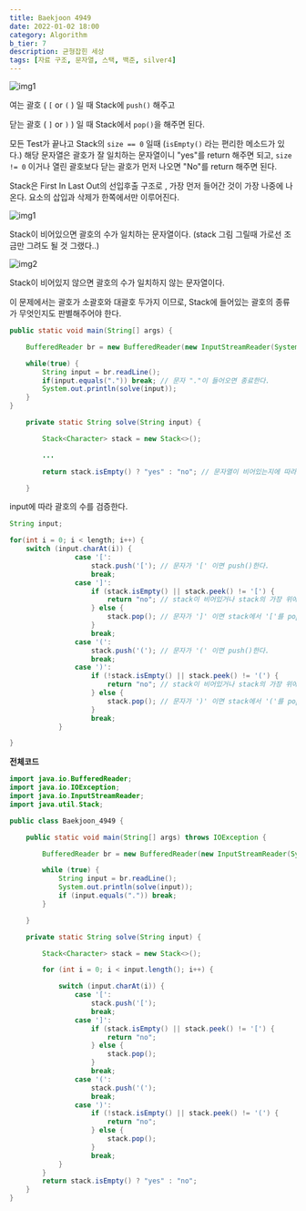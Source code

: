 ```yaml
---
title: Baekjoon 4949
date: 2022-01-02 18:00
category: Algorithm
b_tier: 7
description: 균형잡힌 세상
tags: [자료 구조, 문자열, 스택, 백준, silver4]
---
```


![img1](/assets/images/post/img-2022-01-02-01.jpg)

여는 괄호 ( `[` or `(` ) 일 때 Stack에 `push()` 해주고

닫는 괄호 ( `]` or `)` ) 일 때 Stack에서 `pop()`을 해주면 된다.

모든 Test가 끝나고 Stack의 `size == 0` 일때 (`isEmpty()` 라는 편리한 메소드가 있다.) 해당 문자열은 괄호가 잘 일치하는 문자열이니 "yes"를 return 해주면 되고, `size != 0` 이거나 열린 괄호보다 닫는 괄호가 먼저 나오면 "No"를 return 해주면 된다.

Stack은 First In Last Out의 선입후출 구조로 , 가장 먼저 들어간 것이 가장 나중에 나온다. 요소의 삽입과 삭제가 한쪽에서만 이루어진다.

![img1](/assets/images/post/img-2022-01-02-02.png)

Stack이 비어있으면 괄호의 수가 일치하는 문자열이다. (stack 그림 그릴때 가로선 조금만 그려도 될 것 그랬다..)

![img2](/assets/images/post/img-2022-01-02-03.png)

Stack이 비어있지 않으면 괄호의 수가 일치하지 않는 문자열이다.

이 문제에서는 괄호가 소괄호와 대괄호 두가지 이므로, Stack에 들어있는 괄호의 종류가 무엇인지도 판별해주어야 한다.

```java
public static void main(String[] args) {

	BufferedReader br = new BufferedReader(new InputStreamReader(System.in));

	while(true) {
		String input = br.readLine();
		if(input.equals(".")) break; // 문자 "."이 들어오면 종료한다.
		System.out.println(solve(input));
	}
}

	private static String solve(String input) {

		Stack<Character> stack = new Stack<>();

		...

		return stack.isEmpty() ? "yes" : "no"; // 문자열이 비어있는지에 따라 리턴해준다.

	}

```

input에 따라 괄호의 수를 검증한다.

```java
String input;

for(int i = 0; i < length; i++) {
	switch (input.charAt(i)) {
                case '[':
                    stack.push('['); // 문자가 '[' 이면 push()한다.
                    break;
                case ']':
                    if (stack.isEmpty() || stack.peek() != '[') {
                        return "no"; // stack이 비어있거나 stack의 가장 위에 있는 원소가 '[' 가 아니면 "no"를 리턴한다.
                    } else {
                        stack.pop(); // 문자가 ']' 이면 stack에서 '['를 pop()한다.
                    }
                    break;
                case '(':
                    stack.push('('); // 문자가 '(' 이면 push()한다.
                    break;
                case ')':
                    if (!stack.isEmpty() || stack.peek() != '(') {
                        return "no"; // stack이 비어있거나 stack의 가장 위에 있는 원소가 '(' 가 아니면 "no"를 리턴한다.
                    } else {
                        stack.pop(); // 문자가 ')' 이면 stack에서 '('를 pop()한다.
                    }
                    break;
            }

}
```

**전체코드**

```java
import java.io.BufferedReader;
import java.io.IOException;
import java.io.InputStreamReader;
import java.util.Stack;

public class Baekjoon_4949 {

    public static void main(String[] args) throws IOException {

        BufferedReader br = new BufferedReader(new InputStreamReader(System.in));

        while (true) {
            String input = br.readLine();
            System.out.println(solve(input));
            if (input.equals(".")) break;
        }

    }

    private static String solve(String input) {

        Stack<Character> stack = new Stack<>();

        for (int i = 0; i < input.length(); i++) {

            switch (input.charAt(i)) {
                case '[':
                    stack.push('[');
                    break;
                case ']':
                    if (stack.isEmpty() || stack.peek() != '[') {
                        return "no";
                    } else {
                        stack.pop();
                    }
                    break;
                case '(':
                    stack.push('(');
                    break;
                case ')':
                    if (!stack.isEmpty() || stack.peek() != '(') {
                        return "no";
                    } else {
                        stack.pop();
                    }
                    break;
            }
        }
        return stack.isEmpty() ? "yes" : "no";
    }
}
```